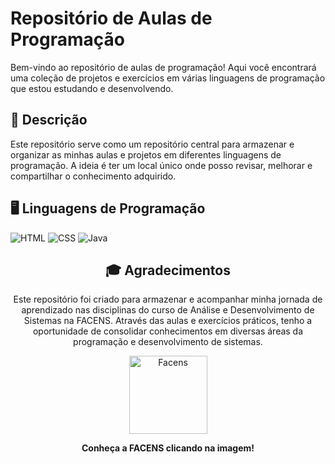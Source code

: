 
# Repositório de Aulas de Programação

Bem-vindo ao repositório de aulas de programação! Aqui você encontrará uma coleção de projetos e exercícios em várias linguagens de programação que estou estudando e desenvolvendo.


## 📝 Descrição

Este repositório serve como um repositório central para armazenar e organizar as minhas aulas e projetos em diferentes linguagens de programação. A ideia é ter um local único onde posso revisar, melhorar e compartilhar o conhecimento adquirido.

  
## 🖥️ Linguagens de Programação



![HTML](https://img.shields.io/badge/HTML-%23E44D26?style=for-the-badge&logo=html5&logoColor=white) 
![CSS](https://img.shields.io/badge/CSS-%231572B6?style=for-the-badge&logo=css3&logoColor=white) 
![Java](https://img.shields.io/badge/Java-ED8B00?style=for-the-badge&logo=openjdk&logoColor=white) 

<div align="center">

## 🎓 Agradecimentos

Este repositório foi criado para armazenar e acompanhar minha jornada de aprendizado nas disciplinas do curso de Análise e Desenvolvimento de Sistemas na FACENS. Através das aulas e exercícios práticos, tenho a oportunidade de consolidar conhecimentos em diversas áreas da programação e desenvolvimento de sistemas.

<div align="center">
  
<a href="https://www.facens.br">
    <img src="https://play-lh.googleusercontent.com/pRRdNn9DEIVOeasgEhceOt7EFSyLDUA3nvZ6GNahE_aBCXC-b4RXWRiolD9wAW5Ajko" alt="Facens" height="125"/>
</a>

**Conheça a FACENS clicando na imagem!**
</div>
